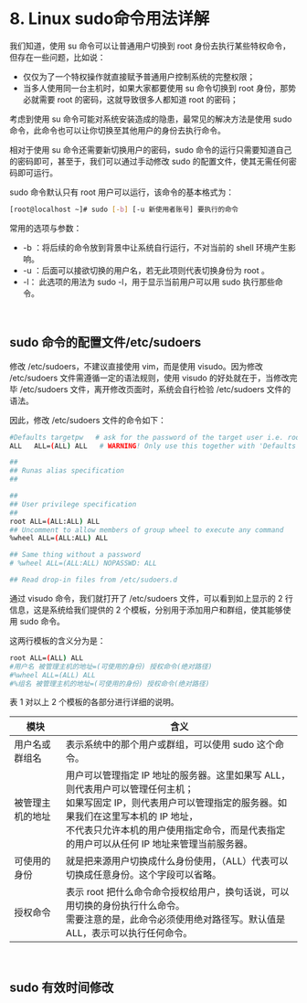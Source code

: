 # 8. Linux sudo命令用法详解

我们知道，使用 su 命令可以让普通用户切换到 root 身份去执行某些特权命令，但存在一些问题，比如说：

* 仅仅为了一个特权操作就直接赋予普通用户控制系统的完整权限；
* 当多人使用同一台主机时，如果大家都要使用 su 命令切换到 root 身份，那势必就需要 root 的密码，这就导致很多人都知道 root 的密码；

考虑到使用 su 命令可能对系统安装造成的隐患，最常见的解决方法是使用 sudo 命令，此命令也可以让你切换至其他用户的身份去执行命令。

相对于使用 su 命令还需要新切换用户的密码，sudo 命令的运行只需要知道自己的密码即可，甚至于，我们可以通过手动修改 sudo 的配置文件，使其无需任何密码即可运行。

sudo 命令默认只有 root 用户可以运行，该命令的基本格式为：

```bash
[root@localhost ~]# sudo [-b] [-u 新使用者账号] 要执行的命令
```

常用的选项与参数： 

* -b  ：将后续的命令放到背景中让系统自行运行，不对当前的 shell 环境产生影响。
* -u  ：后面可以接欲切换的用户名，若无此项则代表切换身份为 root 。
* -l： 此选项的用法为 sudo -l，用于显示当前用户可以用 sudo 执行那些命令。

‍

## sudo 命令的配置文件/etc/sudoers

修改 /etc/sudoers，不建议直接使用 vim，而是使用 visudo。因为修改 /etc/sudoers  文件需遵循一定的语法规则，使用 visudo 的好处就在于，当修改完毕 /etc/sudoers 文件，离开修改页面时，系统会自行检验  /etc/sudoers 文件的语法。

因此，修改 /etc/sudoers 文件的命令如下：

```bash
#Defaults targetpw   # ask for the password of the target user i.e. root
ALL   ALL=(ALL) ALL   # WARNING! Only use this together with 'Defaults targetpw'!

##
## Runas alias specification
##

##
## User privilege specification
##
root ALL=(ALL:ALL) ALL
## Uncomment to allow members of group wheel to execute any command
%wheel ALL=(ALL:ALL) ALL

## Same thing without a password
# %wheel ALL=(ALL:ALL) NOPASSWD: ALL

## Read drop-in files from /etc/sudoers.d
```

通过 visudo 命令，我们就打开了 /etc/sudoers 文件，可以看到如上显示的 2 行信息，这是系统给我们提供的 2 个模板，分别用于添加用户和群组，使其能够使用 sudo 命令。

这两行模板的含义分为是：

```bash
root ALL=(ALL) ALL
#用户名 被管理主机的地址=(可使用的身份) 授权命令(绝对路径)
#%wheel ALL=(ALL) ALL
#%组名 被管理主机的地址=(可使用的身份) 授权命令(绝对路径)
```

表 1 对以上 2 个模板的各部分进行详细的说明。

|模块|含义|
| ------------------| ---------------------------------------------------------------------------------------------------------------------------------------------------------------------------------------------------------------------------------------------------------------|
|用户名或群组名|表示系统中的那个用户或群组，可以使用 sudo 这个命令。|
|被管理主机的地址|用户可以管理指定 IP 地址的服务器。这里如果写 ALL，则代表用户可以管理任何主机；<br />如果写固定 IP，则代表用户可以管理指定的服务器。如果我们在这里写本机的 IP 地址，<br />不代表只允许本机的用户使用指定命令，而是代表指定的用户可以从任何 IP 地址来管理当前服务器。<br />|
|可使用的身份|就是把来源用户切换成什么身份使用，（ALL）代表可以切换成任意身份。这个字段可以省略。|
|授权命令|表示 root 把什么命令命令授权给用户，换句话说，可以用切换的身份执行什么命令。<br />需要注意的是，此命令必须使用绝对路径写。默认值是 ALL，表示可以执行任何命令。<br />|

‍

## sudo 有效时间修改

‍
